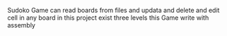 Sudoko Game can read boards from files and updata and delete and edit cell in any board in this project exist three levels 
this Game write with assembly 
